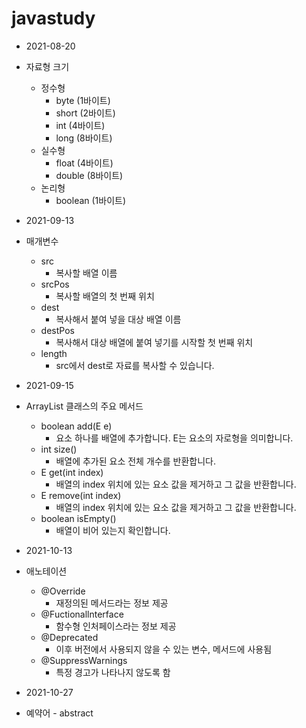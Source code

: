 # javastudy
  - 2021-08-20
  - 자료형 크기
    - 정수형 
      -  byte (1바이트)
      -  short (2바이트)
      -  int (4바이트)
      -  long (8바이트)
    - 실수형
      - float (4바이트)
      - double (8바이트)
    - 논리형
      - boolean (1바이트)

  - 2021-09-13
  - 매개변수
      - src
        - 복사할 배열 이름
      - srcPos
        - 복사할 배열의 첫 번째 위치
      - dest
        - 복사해서 붙여 넣을 대상 배열 이름
      - destPos
        - 복사해서 대상 배열에 붙여 넣기를 시작할 첫 번째 위치
      - length
        - src에서 dest로 자료를 복사할 수 있습니다.
  - 2021-09-15
  - ArrayList 클래스의 주요 메서드
      - boolean add(E e)
        - 요소 하나를 배열에 추가합니다. E는 요소의 자로형을 의미합니다.
      - int size()
        - 배열에 추가된 요소 전체 개수를 반환합니다.
      - E get(int index)
        - 배열의 index 위치에 있는 요소 값을 제거하고 그 값을 반환합니다.
      - E remove(int index)
        - 배열의 index 위치에 있는 요소 값을 제거하고 그 값을 반환합니다.
      - boolean isEmpty()
        - 배열이 비어 있는지 확인합니다.
  - 2021-10-13
  - 애노테이션
      - @Override
        - 재정의된 메서드라는 정보 제공
      - @Fuctionallnterface
        - 함수형 인처페이스라는 정보 제공
      - @Deprecated
        - 이후 버전에서 사용되지 않을 수 있는 변수, 메서드에 사용됨
      - @SuppressWarnings
        - 특정 경고가 나타나지 않도록 함
  - 2021-10-27
  - 예약어
        - abstract
